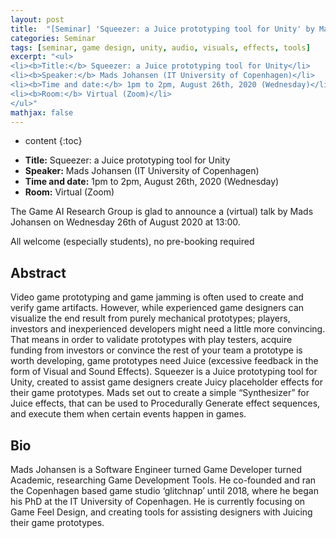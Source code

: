 ```yaml
---
layout: post
title:  "[Seminar] 'Squeezer: a Juice prototyping tool for Unity' by Mads Johansen"
categories: Seminar
tags: [seminar, game design, unity, audio, visuals, effects, tools]
excerpt: "<ul>
<li><b>Title:</b> Squeezer: a Juice prototyping tool for Unity</li>
<li><b>Speaker:</b> Mads Johansen (IT University of Copenhagen)</li> 
<li><b>Time and date:</b> 1pm to 2pm, August 26th, 2020 (Wednesday)</li>
<li><b>Room:</b> Virtual (Zoom)</li>
</ul>"
mathjax: false
---
```


* content
{:toc}

<ul>
<li><b>Title:</b> Squeezer: a Juice prototyping tool for Unity</li>
<li><b>Speaker:</b> Mads Johansen (IT University of Copenhagen)</li> 
<li><b>Time and date:</b> 1pm to 2pm, August 26th, 2020 (Wednesday)</li>
<li><b>Room:</b> Virtual (Zoom)</li>
</ul>

The Game AI Research Group is glad to announce a (virtual) talk by Mads Johansen on Wednesday 26th of August 2020 at 13:00.

All welcome (especially students), no pre-booking required 

## Abstract

Video game prototyping and game jamming is often used to create and verify game artifacts. However, while experienced game designers can visualize the end result from purely mechanical prototypes; players, investors and inexperienced developers might need a little more convincing. That means in order to validate prototypes with play testers, acquire funding from investors or convince the rest of your team a prototype is worth developing, game prototypes need Juice (excessive feedback in the form of Visual and Sound Effects). Squeezer is a Juice prototyping tool for Unity, created to assist game designers create Juicy placeholder effects for their game prototypes. Mads set out to create a simple “Synthesizer” for Juice effects, that can be used to Procedurally Generate effect sequences, and execute them when certain events happen in games.

## Bio

Mads Johansen is a Software Engineer turned Game Developer turned Academic, researching Game Development Tools. He co-founded and ran the Copenhagen based game studio ‘glitchnap’ until 2018, where he began his PhD at the IT University of Copenhagen. He is currently focusing on Game Feel Design, and creating tools for assisting designers with Juicing their game prototypes.
